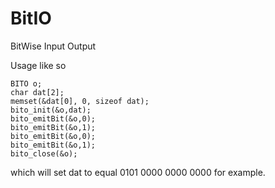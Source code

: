 # BitIO
BitWise Input Output

Usage like so
~~~{.c}
BITO o;
char dat[2];
memset(&dat[0], 0, sizeof dat);
bito_init(&o,dat);
bito_emitBit(&o,0);
bito_emitBit(&o,1);
bito_emitBit(&o,0);
bito_emitBit(&o,1);
bito_close(&o);
~~~
which will set dat to equal 0101 0000 0000 0000 for example.
